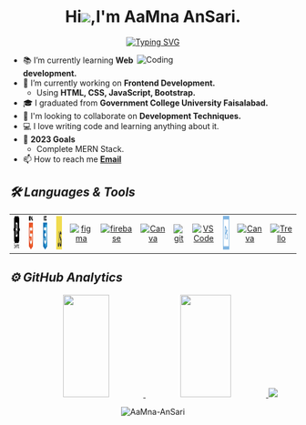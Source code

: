<h1 align="center">Hi<img src="https://github.com/TheDudeThatCode/TheDudeThatCode/blob/master/Assets/Hi.gif" width="29px">,I'm AaMna AnSari.</h1>

<p align='center'> <a href="https://git.io/typing-svg"><img src="https://readme-typing-svg.herokuapp.com?font=Segoe+UI&weight=400&pause=1000&color=000000&width=450&height=40&lines=I'm+Student,+Teacher,+QA_Tester+and+Developer" alt="Typing SVG" /></a> </p>

<img align="right" alt="Coding" width="280" src="https://media.tenor.com/rePDfDWO3XoAAAAd/hacking.gif">


- 📚 I’m currently learning **Web development.**
- 🔭 I’m currently working on **Frontend Development.**
  - Using **HTML, CSS, JavaScript, Bootstrap.**
- 🎓 I graduated from **Government College University Faisalabad.**
- 👯 I'm looking to collaborate on **Development Techniques.**
- 💻 I love writing code and learning anything about it.
- 🥅 **2023 Goals**
     -  Complete MERN Stack.
- 📫 How to reach me **<a href="mailto:aamnansari29@gmail.com">Email</a>**


<h2><i>🛠️ Languages & Tools</i></h2>

<table width="100"align='center' >
     <tr>
          <td align='center'>
             <a href="https://getbootstrap.com" target="_blank" rel="noreferrer"> <img src="https://raw.githubusercontent.com/devicons/devicon/master/icons/bootstrap/bootstrap-plain-wordmark.svg" alt="bootstrap" width="80" height="60"/> </a>
         </td>
          <td align='center'>
              <a href="https://www.w3.org/html/" target="_blank" rel="noreferrer"> <img src="https://raw.githubusercontent.com/devicons/devicon/master/icons/html5/html5-original-wordmark.svg" alt="html5" width="80" height="60"/> </a> 
          </td>
          <td align='center'>
               <a href="https://www.w3schools.com/css/" target="_blank" rel="noreferrer"> <img src="https://raw.githubusercontent.com/devicons/devicon/master/icons/css3/css3-original-wordmark.svg" alt="css3" width="80" height="60"/> </a> 
         </td>
          <td align='center'>
             <a href="https://developer.mozilla.org/en-US/docs/Web/JavaScript" target="_blank" rel="noreferrer"> <img src="https://raw.githubusercontent.com/devicons/devicon/master/icons/javascript/javascript-original.svg" alt="javascript" width="80" height="60"/> </a> 
         </td>
         <td align='center'>
              <a href="https://www.figma.com/" target="_blank" rel="noreferrer"> <img src="https://www.vectorlogo.zone/logos/figma/figma-icon.svg" alt="figma" width="80" height="60"/> </a>
         </td>
             <td align='center'>
              <a href="https://firebase.google.com/" target="_blank" rel="noreferrer"> <img src="https://www.vectorlogo.zone/logos/firebase/firebase-icon.svg" alt="firebase" width="80" height="60"/> </a> 
         </td>
          <td align='center'>
              <a href="https://www.netlify.com/?attr=homepage-modal" target="_blank" rel="noreferrer"> <img src="https://www.vectorlogo.zone/logos/netlify/netlify-icon.svg" alt="Canva" width="80" height="60"/> </a> 
         </td>
         <td align='center'>
              <a href="https://git-scm.com/" target="_blank" rel="noreferrer"> <img src="https://www.vectorlogo.zone/logos/git-scm/git-scm-icon.svg" alt="git" width="80" height="60"/> </a>
         </td>
         <td align='center'>
               <a href="https://insiders.vscode.dev/" target="_blank" rel="noreferrer"> <img src="https://www.vectorlogo.zone/logos/visualstudio_code/visualstudio_code-icon.svg" alt="VS Code" width="80" height="60"/> </a> 
         </td>
         <td align='center'>
              <a href="https://www.photoshop.com/en" target="_blank" rel="noreferrer"> <img src="https://raw.githubusercontent.com/devicons/devicon/master/icons/photoshop/photoshop-line.svg" alt="photoshop" width="80" height="60"/> </a> 
         </td>
           <td align='center'>
              <a href="https://www.canva.com/" target="_blank" rel="noreferrer"> <img src="https://www.vectorlogo.zone/logos/canva/canva-icon.svg" alt="Canva" width="80" height="60"/> </a> 
         </td>
          <td align='center'>
              <a href="https://trello.com/" target="_blank" rel="noreferrer"> <img src="https://www.vectorlogo.zone/logos/trello/trello-official.svg" alt="Trello" width="80" height="60"/> </a> 
          </td>
         </tr>
</table>

<h2><i>⚙️ GitHub Analytics</i></h2>

<p align="center">
    <a href="https://github.com/AaMna-AnSari">
          <img height="180em" width="40%" src="https://github-readme-stats-git-masterrstaa-rickstaa.vercel.app/api?username=AaMna-AnSari&show_icons=true&theme=dracula&include_all_commits=true&count_private=true"/>
          <img height="180em" width="42%" src="https://github-readme-stats-eight-theta.vercel.app/api/top-langs/?username=AaMna-AnSari&layout=compact&langs_count=8&theme=dracula"/>
     </a>
  <img width="60%"  src="https://github-readme-streak-stats.herokuapp.com/?user=AaMna-AnSari&show_icons=true&locale=en&layout=demo&theme=dracula&hide_border=true" />
</p>

<p align="center"> <img src="https://komarev.com/ghpvc/?username=AaMna-AnSari&label=Profile%20views&color=FF6E96&style=flat" alt="AaMna-AnSari" /> </p>
 
